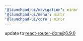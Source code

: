 ```yaml
---
'@launchpad-ui/navigation': minor
'@launchpad-ui/menu': minor
'@launchpad-ui/core': minor
---
```


update to react-router-dom@6.9.0

